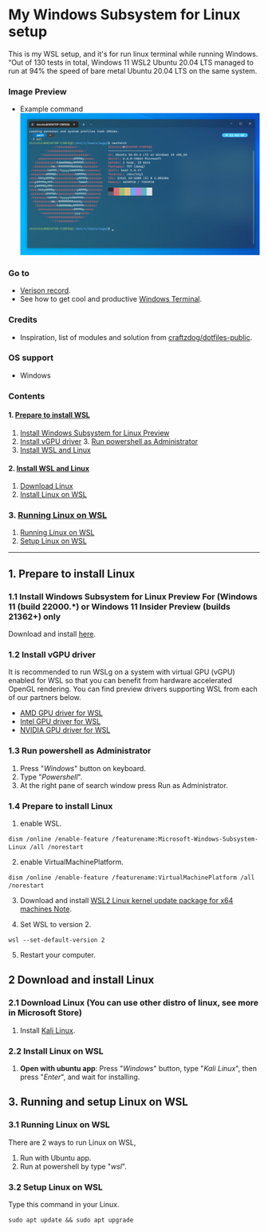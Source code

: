 # **My Windows Subsystem for Linux setup**
This is my WSL setup, and it's for run linux terminal while running Windows.
“Out of 130 tests in total, Windows 11 WSL2 Ubuntu 20.04 LTS managed to run at 94% the speed of bare metal Ubuntu 20.04 LTS on the same system.

### **Image Preview**
- Example command
![screenshot](./readme-assets/screenshot.png?raw=true)

### **Go to**
- [Verison record](./version-record.json).
- See how to get cool and productive [Windows Terminal](https://github.com/chinhchin/Windows-Terminal-setup.git).

### **Credits**
- Inspiration, list of modules and solution from [craftzdog/dotfiles-public](https://github.com/craftzdog/dotfiles-public.git).

### **OS support**
- Windows

### **Contents**
#### 1. [Prepare to install WSL](./readme.md#1-prepare-to-install-wsl)
1. [Install Windows Subsystem for Linux Preview](./readme.md#12-install-windows-subsystem-for-linux-preview-for-windows-11-build-22000-or-windows-11-insider-preview-builds-21362-only)
2. [Install vGPU driver](./readme.md#13-install-vgpu-driver) 3. [Run powershell as Administrator](./readme.md#11-run-powershell-as-administrator)
4. [Install WSL and Linux](./readme.md#2-install-wsl-and-linux)

#### 2. [Install WSL and Linux](./readme.md#2-install-wsl-and-linux)
1. [Download Linux](./readme.md#21-download-linux-you-can-use-other-distro-of-linux-see-more-at-microsoft-store)
2. [Install Linux on WSL](./readme.md#22-install-linux-on-wsl)

### 3. [Running Linux on WSL](./readme.md#3-running-linux-on-wsl)
1. [Running Linux on WSL](./readme.md#31-running-linux-on-wsl)
2. [Setup Linux on WSL](./readme.md#32-setup-linux-on-wsl)

---

## **1. Prepare to install Linux**
### **1.1 Install Windows Subsystem for Linux Preview** For (Windows 11 (build 22000.\*) or Windows 11 Insider Preview (builds 21362+) only
Download and install [here](https://www.microsoft.com/store/productId/9P9TQF7MRM4R).

### **1.2 Install vGPU driver**
It is recommended to run WSLg on a system with virtual GPU (vGPU) enabled for WSL so that you can benefit from hardware accelerated OpenGL rendering. You can find preview drivers supporting WSL from each of our partners below.
- [AMD GPU driver for WSL](https://community.amd.com/community/radeon-pro-graphics/blog/2020/06/17/announcing-amd-support-for-gpu-accelerated-machine-learning-training-on-windows-10)
- [Intel GPU driver for WSL](https://downloadcenter.intel.com/download/30579/Intel-Graphics-Windows-DCH-Drivers)
- [NVIDIA GPU driver for WSL](https://developer.nvidia.com/cuda/wsl)

### **1.3 Run powershell as Administrator**
1. Press "*Windows*" button on keyboard.
2. Type "*Powershell*".
3. At the right pane of search window press Run as Administrator.

### **1.4 Prepare to install Linux**
1. enable WSL.
```
dism /online /enable-feature /featurename:Microsoft-Windows-Subsystem-Linux /all /norestart
```

2. enable VirtualMachinePlatform.
```
dism /online /enable-feature /featurename:VirtualMachinePlatform /all /norestart
```

3. Download and install [WSL2 Linux kernel update package for x64 machines
 Note](https://wslstorestorage.blob.core.windows.net/wslblob/wsl_update_x64.msi).

4. Set WSL to version 2.
```
wsl --set-default-version 2
```

5. Restart your computer.

## **2 Download and install Linux**
### **2.1 Download Linux** (You can use other distro of linux, see more in Microsoft Store)
1. Install [Kali Linux](https://www.microsoft.com/store/productId/9PKR34TNCV07).

### **2.2 Install Linux on WSL**
1. **Open with ubuntu app**: Press "*Windows*" button, type "*Kali Linux*", then press "*Enter*", and wait for installing.

## **3. Running and setup Linux on WSL**
### **3.1 Running Linux on WSL**
There are 2 ways to run Linux on WSL, 
1. Run with Ubuntu app.
2. Run at powershell by type "*wsl*".

### **3.2 Setup Linux on WSL**
Type this command in your Linux.
```
sudo apt update && sudo apt upgrade
```
